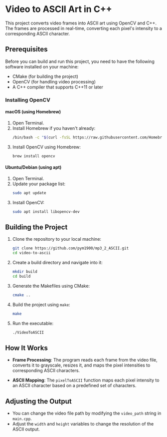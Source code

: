 # Video to ASCII Art in C++

This project converts video frames into ASCII art using OpenCV and C++. The frames are processed in real-time, converting each pixel's intensity to a corresponding ASCII character.

## Prerequisites

Before you can build and run this project, you need to have the following software installed on your machine:

- CMake (for building the project)
- OpenCV (for handling video processing)
- A C++ compiler that supports C++11 or later

### Installing OpenCV

#### macOS (using Homebrew)

1. Open Terminal.
2. Install Homebrew if you haven't already:
    ```sh
    /bin/bash -c "$(curl -fsSL https://raw.githubusercontent.com/Homebrew/install/HEAD/install.sh)"
    ```
3. Install OpenCV using Homebrew:
    ```sh
    brew install opencv
    ```

#### Ubuntu/Debian (using apt)

1. Open Terminal.
2. Update your package list:
    ```sh
    sudo apt update
    ```
3. Install OpenCV:
    ```sh
    sudo apt install libopencv-dev
    ```

## Building the Project

1. Clone the repository to your local machine:
    ```sh
    git clone https://github.com/pym1900/mp3_2_ASCII.git
    cd video-to-ascii
    ```

2. Create a build directory and navigate into it:
    ```sh
    mkdir build
    cd build
    ```

3. Generate the Makefiles using CMake:
    ```sh
    cmake ..
    ```

4. Build the project using `make`:
    ```sh
    make
    ```

5. Run the executable:
    ```sh
    ./VideoToASCII
    ```

## How It Works

- **Frame Processing**: The program reads each frame from the video file, converts it to grayscale, resizes it, and maps the pixel intensities to corresponding ASCII characters.
  
- **ASCII Mapping**: The `pixelToASCII` function maps each pixel intensity to an ASCII character based on a predefined set of characters.

## Adjusting the Output

- You can change the video file path by modifying the `video_path` string in `main.cpp`.
- Adjust the `width` and `height` variables to change the resolution of the ASCII output.
